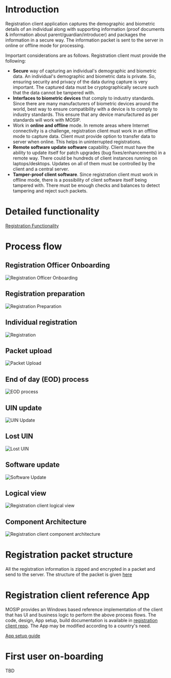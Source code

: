 # Introduction
Registration client application captures the demographic and biometric details of an individual along with supporting information (proof documents & information about parent/guardian/introducer) and packages the information in a secure way. The information packet is sent to the server in online or offline mode for processing. 

Important considerations are as follows.  Registration client must provide the following:
* **Secure** way of capturing an individual's demographic and biometric data. An individual's demographic and biometric data is private. So, ensuring security and privacy of the data during capture is very important. The captured data must be cryptographically secure such that the data cannot be tampered with. 
* **Interfaces to biometric devices** that comply to industry standards. Since there are many manufacturers of biometric devices around the world, best way to ensure compatibility with a device is to comply to industry standards. This ensure that any device manufactured as per standards will work with MOSIP.
* Work in **online and offline** mode. In remote areas where Internet connectivity is a challenge, registration client must work in an offline mode to capture data. Client must provide option to transfer data to server when online. This helps in uninterrupted registrations. 
* **Remote software update software** capability. Client must have the ability to update itself for patch upgrades (bug fixes/enhancements) in a remote way. There could be hundreds of client instances running on laptops/desktops. Updates on all of them must be controlled by the client and a central server.
* **Tamper-proof client software**. Since registration client must work in offline mode, there is a possibility of client software itself being tampered with. There must be enough checks and balances to detect tampering and reject such packets.

# Detailed functionality
[Registration Functionality](Registration-Functionality.md)

# Process flow
## Registration Officer Onboarding
![Registration Officer Onboarding](_images/registration/reg_client_registration_officer_onboarding.jpg)

## Registration preparation
![Registration Preparation](_images/registration/reg_client_registration_prep.jpg)

## Individual registration
![Registration](_images/registration/reg_client_registration.jpg)

## Packet upload
![Packet Upload](_images/registration/reg_client_registration_packet_upload.jpg)

## End of day (EOD) process
![EOD process](_images/registration/reg_client_eod_process.jpg)

## UIN update
![UIN Update](_images/registration/reg_client_uin_update.jpg)

## Lost UIN
![Lost UIN](_images/registration/reg_client_lost_uin.jpg)

## Software update
![Software Update](_images/registration/reg_client_software_update.jpg)

## Logical view
![Registration client logical view](_images/registration/reg_client_logical_architecture.png)

## Component Architecture  
![Registration client component architecture](_images/registration/reg_client_component_architecture.png)

# Registration packet structure

All the registration information is zipped and encrypted in a packet and send to the server. The structure of the packet is given [here](Registration-Packet.md)

# Registration client reference App

MOSIP provides an Windows based reference implementation of the client that has UI and business logic to perform the above process flows.  The code, design, App setup, build documentation is available in [registration client repo](https://github.com/mosip/registration/tree/master/registration).  The App may be modified according to a country's need.  

[App setup guide](Registration-Client-Setup.md)


# First user on-boarding
TBD





